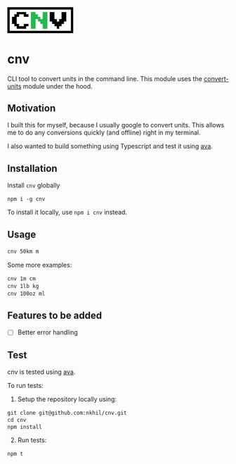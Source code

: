 <img src="./img/logo.png" width="150px">

# cnv

CLI tool to convert units in the command line. This module uses the [convert-units](https://github.com/convert-units/convert-units) module under the hood.

## Motivation

I built this for myself, because I usually google to convert units. This allows me to do any conversions quickly (and offline) right in my terminal.

I also wanted to build something using Typescript and test it using [ava](https://github.com/avajs/ava).

## Installation

Install `cnv` globally 

```
npm i -g cnv
```

To install it locally, use `npm i cnv` instead.

## Usage

```bash
cnv 50km m
```

Some more examples:

```bash
cnv 1m cm
cnv 1lb kg
cnv 100oz ml
```

## Features to be added

* [ ] Better error handling

## Test

cnv is tested using [ava](https://github.com/avajs/ava).

To run tests: 

1. Setup the repository locally using: 

```
git clone git@github.com:nkhil/cnv.git
cd cnv
npm install 
```

2. Run tests: 

```
npm t
```
